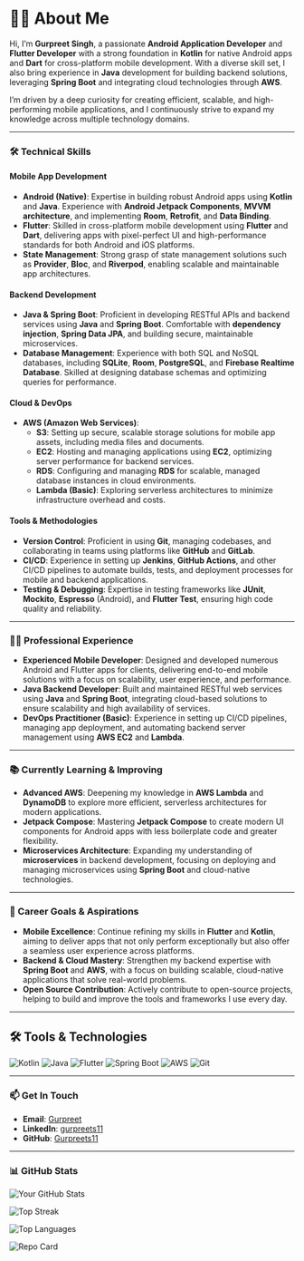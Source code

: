 # 👨‍💻 About Me

Hi, I’m **Gurpreet Singh**, a passionate **Android Application Developer** and **Flutter Developer** with a strong foundation in **Kotlin** for native Android apps and **Dart** for cross-platform mobile development. With a diverse skill set, I also bring experience in **Java** development for building backend solutions, leveraging **Spring Boot** and integrating cloud technologies through **AWS**.

I’m driven by a deep curiosity for creating efficient, scalable, and high-performing mobile applications, and I continuously strive to expand my knowledge across multiple technology domains.

---

### 🛠 Technical Skills

#### Mobile App Development
- **Android (Native)**: Expertise in building robust Android apps using **Kotlin** and **Java**. Experience with **Android Jetpack Components**, **MVVM architecture**, and implementing **Room**, **Retrofit**, and **Data Binding**.
- **Flutter**: Skilled in cross-platform mobile development using **Flutter** and **Dart**, delivering apps with pixel-perfect UI and high-performance standards for both Android and iOS platforms.
- **State Management**: Strong grasp of state management solutions such as **Provider**, **Bloc**, and **Riverpod**, enabling scalable and maintainable app architectures.

#### Backend Development
- **Java & Spring Boot**: Proficient in developing RESTful APIs and backend services using **Java** and **Spring Boot**. Comfortable with **dependency injection**, **Spring Data JPA**, and building secure, maintainable microservices.
- **Database Management**: Experience with both SQL and NoSQL databases, including **SQLite**, **Room**, **PostgreSQL**, and **Firebase Realtime Database**. Skilled at designing database schemas and optimizing queries for performance.

#### Cloud & DevOps
- **AWS (Amazon Web Services)**:
  - **S3**: Setting up secure, scalable storage solutions for mobile app assets, including media files and documents.
  - **EC2**: Hosting and managing applications using **EC2**, optimizing server performance for backend services.
  - **RDS**: Configuring and managing **RDS** for scalable, managed database instances in cloud environments.
  - **Lambda (Basic)**: Exploring serverless architectures to minimize infrastructure overhead and costs.

#### Tools & Methodologies
- **Version Control**: Proficient in using **Git**, managing codebases, and collaborating in teams using platforms like **GitHub** and **GitLab**.
- **CI/CD**: Experience in setting up **Jenkins**, **GitHub Actions**, and other CI/CD pipelines to automate builds, tests, and deployment processes for mobile and backend applications.
- **Testing & Debugging**: Expertise in testing frameworks like **JUnit**, **Mockito**, **Espresso** (Android), and **Flutter Test**, ensuring high code quality and reliability.

---


### 👨‍💼 Professional Experience

- **Experienced Mobile Developer**: Designed and developed numerous Android and Flutter apps for clients, delivering end-to-end mobile solutions with a focus on scalability, user experience, and performance.
- **Java Backend Developer**: Built and maintained RESTful web services using **Java** and **Spring Boot**, integrating cloud-based solutions to ensure scalability and high availability of services.
- **DevOps Practitioner (Basic)**: Experience in setting up CI/CD pipelines, managing app deployment, and automating backend server management using **AWS EC2** and **Lambda**.

---

### 📚 Currently Learning & Improving

- **Advanced AWS**: Deepening my knowledge in **AWS Lambda** and **DynamoDB** to explore more efficient, serverless architectures for modern applications.
- **Jetpack Compose**: Mastering **Jetpack Compose** to create modern UI components for Android apps with less boilerplate code and greater flexibility.
- **Microservices Architecture**: Expanding my understanding of **microservices** in backend development, focusing on deploying and managing microservices using **Spring Boot** and cloud-native technologies.

---

### 🎯 Career Goals & Aspirations

- **Mobile Excellence**: Continue refining my skills in **Flutter** and **Kotlin**, aiming to deliver apps that not only perform exceptionally but also offer a seamless user experience across platforms.
- **Backend & Cloud Mastery**: Strengthen my backend expertise with **Spring Boot** and **AWS**, with a focus on building scalable, cloud-native applications that solve real-world problems.
- **Open Source Contribution**: Actively contribute to open-source projects, helping to build and improve the tools and frameworks I use every day.

---

## 🛠 Tools & Technologies
![Kotlin](https://img.shields.io/badge/Kotlin-blue.svg)
![Java](https://img.shields.io/badge/Java-007396.svg)
![Flutter](https://img.shields.io/badge/Flutter-02569B.svg)
![Spring Boot](https://img.shields.io/badge/Spring%20Boot-6DB33F.svg)
![AWS](https://img.shields.io/badge/AWS-232F3E.svg)
![Git](https://img.shields.io/badge/Git-F05033.svg)

---


### 📫 Get In Touch

- **Email**: [Gurpreet](mailto:java.preetsingh@gmail.com)
- **LinkedIn**: [gurpreets11](https://www.linkedin.com/in/gurpreets11/)
- **GitHub**: [Gurpreets11](https://github.com/Gurpreets11)


---

### 📊 GitHub Stats

![Your GitHub Stats](https://github-readme-stats.vercel.app/api?username=Gurpreets11&show_icons=true&theme=radical)

![Top Streak](https://github-readme-streak-stats.herokuapp.com/?user=Gurpreets11&theme=radical)

![Top Languages](https://github-readme-stats.vercel.app/api/top-langs/?username=Gurpreets11&layout=compact&theme=radical)


![Repo Card](https://github-readme-stats.vercel.app/api/pin/?username=Gurpreets11&repo=Gurpreets11&theme=shadow_blue)

<!--
**GurpreetAndroid/GurpreetAndroid** is a ✨ _special_ ✨ repository because its `README.md` (this file) appears on your GitHub profile.

Here are some ideas to get you started:

- 🔭 I’m currently working on ...
- 🌱 I’m currently learning ...
- 👯 I’m looking to collaborate on ...
- 🤔 I’m looking for help with ...
- 💬 Ask me about ...
- 📫 How to reach me: ...
- 😄 Pronouns: ...
- ⚡ Fun fact: ...
-->
